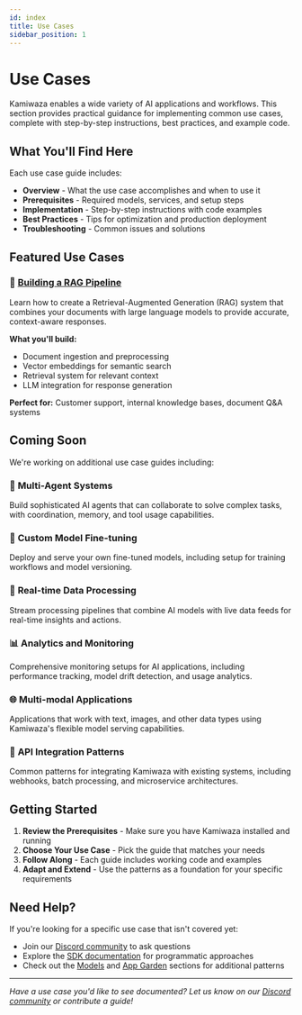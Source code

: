 ```yaml
---
id: index
title: Use Cases
sidebar_position: 1
---
```


# Use Cases

Kamiwaza enables a wide variety of AI applications and workflows. This section provides practical guidance for implementing common use cases, complete with step-by-step instructions, best practices, and example code.

## What You'll Find Here

Each use case guide includes:
- **Overview** - What the use case accomplishes and when to use it
- **Prerequisites** - Required models, services, and setup steps
- **Implementation** - Step-by-step instructions with code examples
- **Best Practices** - Tips for optimization and production deployment
- **Troubleshooting** - Common issues and solutions

## Featured Use Cases

### 📖 [Building a RAG Pipeline](building-a-rag-pipeline)
Learn how to create a Retrieval-Augmented Generation (RAG) system that combines your documents with large language models to provide accurate, context-aware responses.

**What you'll build:**
- Document ingestion and preprocessing
- Vector embeddings for semantic search
- Retrieval system for relevant context
- LLM integration for response generation

**Perfect for:** Customer support, internal knowledge bases, document Q&A systems

## Coming Soon

We're working on additional use case guides including:

### 🤖 **Multi-Agent Systems**
Build sophisticated AI agents that can collaborate to solve complex tasks, with coordination, memory, and tool usage capabilities.

### 🎯 **Custom Model Fine-tuning**
Deploy and serve your own fine-tuned models, including setup for training workflows and model versioning.

### 🔄 **Real-time Data Processing**
Stream processing pipelines that combine AI models with live data feeds for real-time insights and actions.

### 📊 **Analytics and Monitoring**
Comprehensive monitoring setups for AI applications, including performance tracking, model drift detection, and usage analytics.

### 🌐 **Multi-modal Applications**
Applications that work with text, images, and other data types using Kamiwaza's flexible model serving capabilities.

### 🔗 **API Integration Patterns**
Common patterns for integrating Kamiwaza with existing systems, including webhooks, batch processing, and microservice architectures.

## Getting Started

1. **Review the Prerequisites** - Make sure you have Kamiwaza installed and running
2. **Choose Your Use Case** - Pick the guide that matches your needs
3. **Follow Along** - Each guide includes working code and examples
4. **Adapt and Extend** - Use the patterns as a foundation for your specific requirements

## Need Help?

If you're looking for a specific use case that isn't covered yet:
- Join our [Discord community](https://discord.gg/cVGBS5rD2U) to ask questions
- Explore the [SDK documentation](../sdk/intro) for programmatic approaches
- Check out the [Models](../models) and [App Garden](../app-garden) sections for additional patterns

---

*Have a use case you'd like to see documented? Let us know on our [Discord community](https://discord.gg/cVGBS5rD2U) or contribute a guide!* 